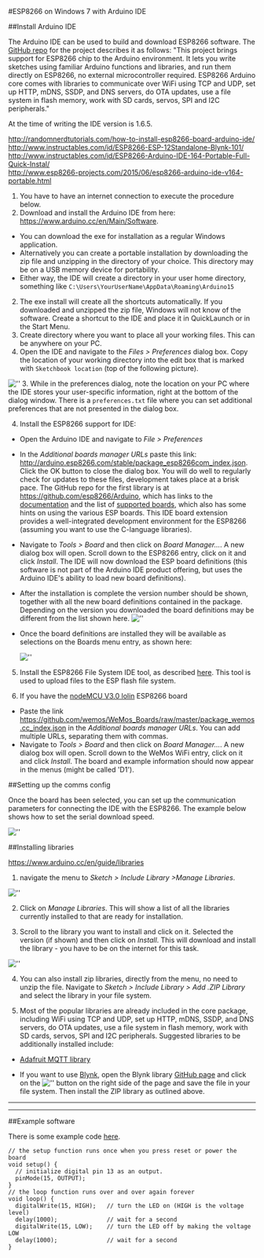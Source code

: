 #ESP8266 on Windows 7 with Arduino IDE

##Install Arduino IDE

The Arduino IDE can be used to build and download ESP8266 software.  The [GitHub repo](https://github.com/esp8266/Arduino) for the project describes it as  follows: "This project brings support for ESP8266 chip to the Arduino environment. It lets you write sketches using familiar Arduino functions and libraries, and run them directly on ESP8266, no external microcontroller required. ESP8266 Arduino core comes with libraries to communicate over WiFi using TCP and UDP, set up HTTP, mDNS, SSDP, and DNS servers, do OTA updates, use a file system in flash memory, work with SD cards, servos, SPI and I2C peripherals."

At the time of writing the IDE version is 1.6.5.

<http://randomnerdtutorials.com/how-to-install-esp8266-board-arduino-ide/>
<http://www.instructables.com/id/ESP8266-ESP-12Standalone-Blynk-101/>    
<http://www.instructables.com/id/ESP8266-Arduino-IDE-164-Portable-Full-Quick-Instal/>    
<http://www.esp8266-projects.com/2015/06/esp8266-arduino-ide-v164-portable.html>  

1. You have to have an internet connection to execute the procedure below.
1. Download and install the Arduino IDE from here: <https://www.arduino.cc/en/Main/Software>. 
 -  You can download the exe for installation as a regular Windows application. 
 -  Alternatively you can create a portable installation by  downloading the zip file and unzipping in the directory of your choice.  This directory may be on a USB memory device for portability.
 -  Either way, the IDE will create a directory in your user home directory, something like `C:\Users\YourUserName\AppData\Roaming\Arduino15`
2. The exe install will create all the shortcuts automatically.  If you downloaded and unzipped the zip file, Windows will not know of the software. Create a shortcut to the IDE and place it in QuickLaunch or in the Start Menu.
2. Create directory where you want to place all your working files.  This can be anywhere on your PC.  
3. Open the IDE and navigate to the *Files > Preferences* dialog box.  Copy the location of your working directory into the edit box that is marked with `Sketchbook location` (top of the following picture).

  ![''](images/arduino-ide-file-prefs.png)
3. While in the preferences dialog, note the location on your PC where the IDE stores your user-specific information, right at the bottom of the dialog window.  There is a `preferences.txt` file where you can set additional preferences that are not presented in the dialog box.

4. Install the ESP8266 support for IDE:  

- Open the Arduino IDE and navigate to *File > Preferences*

- In the *Additional boards manager URLs* paste this link:  <http://arduino.esp8266.com/stable/package_esp8266com_index.json>. Click the OK button to close the dialog box.  You will do well to regularly check for updates to these files, development takes place at a brisk pace.  The GitHub repo for the first library is at <https://github.com/esp8266/Arduino>, which has links to the [documentation](https://github.com/esp8266/Arduino/blob/esp8266/hardware/esp8266com/esp8266/doc/reference.md) and the list of [supported boards](https://github.com/esp8266/Arduino/blob/esp8266/hardware/esp8266com/esp8266/doc/boards.md), which also has some hints on using the various ESP boards.  This IDE board extension provides a well-integrated development environment for the ESP8266 (assuming you want to use the C-language libraries).

- Navigate to *Tools > Board* and then click on *Board Manager...*. A new dialog box will open. Scroll down to the ESP8266 entry, click on it and click *Install*. The IDE will now download the ESP board definitions (this software is not part of the Arduino IDE product offering, but uses the Arduino IDE's ability to load new board definitions).  

- After the installation is complete the version number should be shown, together with all the new board definitions contained in the package. Depending on the version you downloaded the board definitions may be different from the list shown here.
   ![''](images/arduino-ide-esp8266-installed.png)

- Once the board definitions are installed they will be available as selections on the Boards menu entry, as shown here:

  ![''](images/arduino-ide-install-8266.png)

5. Install the ESP8266 File System IDE tool, as described [here](https://github.com/esp8266/Arduino/blob/esp8266/hardware/esp8266com/esp8266/doc/reference.md#uploading-files-to-file-system).  This tool is used to upload files to the ESP flash file system.

6. If you have the [nodeMCU V3.0 lolin](http://www.wemos.cc/d1/Getting_Started) ESP8266 board
-  Paste the link <https://github.com/wemos/WeMos_Boards/raw/master/package_wemos.cc_index.json> in the *Additional boards manager URLs*.  You can add multiple URLs, separating them with commas.
-  Navigate to *Tools > Board* and then click on *Board Manager...*. A new dialog box will open. Scroll down to the WeMos WiFi entry, click on it and click *Install*.  The board and example information should now appear in the menus (might be called 'D1').

##Setting up the comms config

Once the board has been selected, you can set up the communication parameters for connecting the IDE with the ESP8266.  The example below shows how to set the serial download speed.

  ![''](images/arduino-ide-setup-8266.png)


##Installing libraries

<https://www.arduino.cc/en/guide/libraries>

1. navigate the menu to *Sketch > Include Library >Manage Libraries*.

  ![''](images/arduino-ide-library-install-8266.png)

2. Click on *Manage Libraries*. This will show a list of all the libraries currently installed to that are ready for installation.

3. Scroll to the library you want to install and click on it. Selected the version (if shown) and then click on *Install*.  This will download and install the library - you have to be on the internet for this task.


  ![''](images/arduino-ide-library-install-2-8266.png)

4. You can also install zip libraries, directly from the menu, no need to unzip the file.  Navigate to *Sketch > Include Library > Add .ZIP Library* and select the library in your file system.
 
4.  Most of the popular libraries are already included in the core package, including WiFi using TCP and UDP, set up HTTP, mDNS, SSDP, and DNS servers, do OTA updates, use a file system in flash memory, work with SD cards, servos, SPI and I2C peripherals.  Suggested libraries to be additionally installed include:

 - [Adafruit MQTT library](https://github.com/adafruit/Adafruit_MQTT_Library)
 
 - If you want to use [Blynk](http://www.blynk.cc/), open the Blynk library [GitHub page](https://github.com/blynkkk/blynk-library) and click on the  ![''](images/github-download-zip.png) button on the right side of the page and save the file in your file system.  Then install the ZIP library as outlined above.
 
---------------------------------------------------------
---------------------------------------------------------
##Example software

There is some example code [here](https://github.com/adafruit/Adafruit_ESP8266).


	// the setup function runs once when you press reset or power the board
	void setup() {
	  // initialize digital pin 13 as an output.
	  pinMode(15, OUTPUT);
	}
	// the loop function runs over and over again forever
	void loop() {
	  digitalWrite(15, HIGH);   // turn the LED on (HIGH is the voltage level)
	  delay(1000);              // wait for a second
	  digitalWrite(15, LOW);    // turn the LED off by making the voltage LOW
	  delay(1000);              // wait for a second
	}

